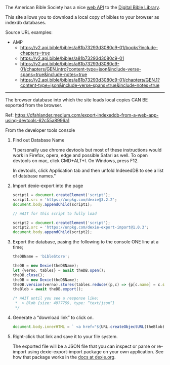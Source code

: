 The American Bible Society has a nice [web API](https://bibles.org) to the
[Digital Bible Library](https://thedigitalbiblelibrary.org/).

This site allows you to download a local copy of bibles to your browser as
indexdb databases.

Source URL examples:
- AMP
  - https://v2.api.bible/bibles/a81b73293d3080c9-01/books?include-chapters=true
  - https://v2.api.bible/bibles/a81b73293d3080c9-01
  - https://v2.api.bible/bibles/a81b73293d3080c9-01/chapters/GEN.intro?content-type=json&include-verse-spans=true&include-notes=true
  - https://v2.api.bible/bibles/a81b73293d3080c9-01/chapters/GEN.1?content-type=json&include-verse-spans=true&include-notes=true

---
The browser database into which the site loads local copies CAN BE exported
from the browser.

Ref: https://dfahlander.medium.com/export-indexeddb-from-a-web-app-using-devtools-62c55a8996a1


From the developer tools console

1.  Find out Database Name

    "I personally use chrome devtools but most of these instructions would work
     in Firefox, opera, edge and possible Safari as well. To open devtools on
     mac, click CMD+ALT+I. On Windows, press F12.

     In devtools, click Application tab and then unfold IndexedDB to see a list
     of database names."

2.  Import dexie-export into the page
    ```javascript
    script1 = document.createElement('script');
    script1.src = 'https://unpkg.com/dexie@3.2.2';
    document.body.appendChild(script1);

    // WAIT for this script to fully load

    script2 = document.createElement('script');
    script2.src = 'https://unpkg.com/dexie-export-import@1.0.3';
    document.body.appendChild(script2);
    ```
3.  Export the database, pasing the following to the console ONE line at a
    time;
    ```javascript
    theDBName = 'bibleStore';

    theDB = new Dexie(theDBName);
    let {verno, tables} = await theDB.open();
    theDB.close();
    theDB = new Dexie(theDBName);
    theDB.version(verno).stores(tables.reduce((p,c) => {p[c.name] = c.schema.primKey.keyPath || ""; return p;}, {}));
    theBlob = await theDB.export();

    /* WAIT until you see a response like:
     *  > Blob {size: 4977759, type: “text/json”}
     */
    ```

4.  Generate a “download link” to click on.
    ```javascript
    document.body.innerHTML = ` <a href="${URL.createObjectURL(theBlob)}">Right-click to download database export</a>`;
    ```

5.  Right-click that link and save it to your file system.

    The exported file will be a JSON file that you can inspect or parse or
    re-import using dexie-export-import package on your own application.
    See how that package works in the [docs at
    dexie.org](https://dexie.org/docs/ExportImport/dexie-export-import).
